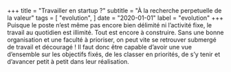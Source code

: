 +++
title = "Travailler en startup ?"
subtitle = "À la recherche perpetuelle de la valeur"
tags = [
    "evolution",
]
date = "2020-01-01"
label = "evolution"
+++
Puisque le poste n’est même pas encore bien délimité ni l’activité fixe, le travail au quotidien est illimité. Tout est encore à construire. Sans une bonne organisation et une faculté à prioriser, on peut vite se retrouver submergé de travail et découragé ! Il faut donc être capable d’avoir une vue d’ensemble sur les objectifs fixés, de les classer en priorités, de s’y tenir et d’avancer petit à petit dans leur réalisation.